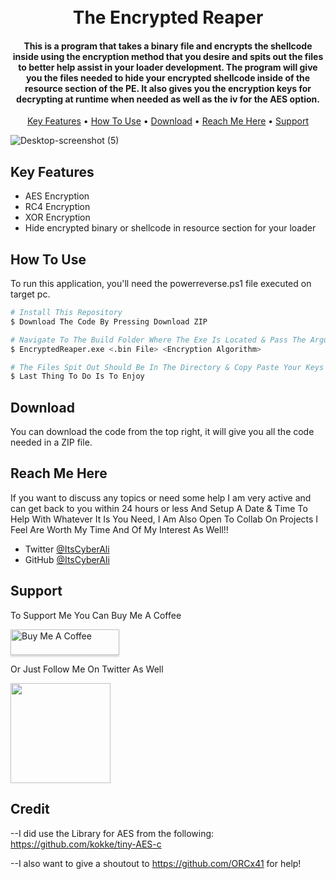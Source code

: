 <h1 align="center">
  <br>
  The Encrypted Reaper
  <br>
</h1>

<h4 align="center">
This is a program that takes a binary file and encrypts the shellcode inside using the encryption method that you desire and spits out the files to better help assist in your loader development. The program will give you the files needed to hide your encrypted shellcode inside of the resource section of the PE. It also gives you the encryption keys for decrypting at runtime when needed as well as the iv for the AES option.
</h4>

<p align="center">
  <a href="#key-features">Key Features</a> •
  <a href="#how-to-use">How To Use</a> •
  <a href="#download">Download</a> •
  <a href="#reach-me-here">Reach Me Here</a> •
  <a href="#support">Support</a>
</p>

![Desktop-screenshot (5)](https://user-images.githubusercontent.com/111126641/198910778-7bc03be6-3742-4707-ab80-d4e6b483812f.png)



## Key Features

* AES Encryption
* RC4 Encryption
* XOR Encryption
* Hide encrypted binary or shellcode in resource section for your loader

## How To Use

To run this application, you'll need the powerreverse.ps1 file executed on target pc.

```bash
# Install This Repository
$ Download The Code By Pressing Download ZIP

# Navigate To The Build Folder Where The Exe Is Located & Pass The Arguments
$ EncryptedReaper.exe <.bin File> <Encryption Algorithm>

# The Files Spit Out Should Be In The Directory & Copy Paste Your Keys & IV Into File Where It Is Needed
$ Last Thing To Do Is To Enjoy
```

## Download

You can download the code from the top right, it will give you all the code needed in a ZIP file.

## Reach Me Here

If you want to discuss any topics or need some help I am very active and can get back to you within 24 hours or less 
And Setup A Date & Time To Help With Whatever It Is You Need, I Am Also Open To Collab On Projects I Feel Are Worth My Time
And Of My Interest As Well!!
* Twitter [@ItsCyberAli](https://twitter.com/ItsCyberAli)
* GitHub [@ItsCyberAli](https://github.com/ItsCyberAli)

## Support

<p>To Support Me You Can Buy Me A Coffee</p> 

<a href="https://www.buymeacoffee.com/ItsCyberAli" target="_blank"><img src="https://www.buymeacoffee.com/assets/img/custom_images/purple_img.png" alt="Buy Me A Coffee" style="height: 41px !important;width: 174px !important;box-shadow: 0px 3px 2px 0px rgba(190, 190, 190, 0.5) !important;-webkit-box-shadow: 0px 3px 2px 0px rgba(190, 190, 190, 0.5) !important;" ></a>

<p>Or Just Follow Me On Twitter As Well</p> 

<a href="https://twitter.com/ItsCyberAli">
	<img src="https://imgs.search.brave.com/f4D618R1h5bFKTM3AxujnMLyA5IZhP8iWVpc2VnHU68/rs:fit:1200:628:1/g:ce/aHR0cHM6Ly93d3cu/MTJjYXJhY3Rlcmlz/dGljYXMuY29tL3dw/LWNvbnRlbnQvdXBs/b2Fkcy8yMDE3LzEy/L2NhcmFjdGVyJUMz/JUFEc3RpY2FzLWRl/LXR3aXR0ZXIuanBn" width="160">
</a>

## Credit
--I did use the Library for AES from the following: https://github.com/kokke/tiny-AES-c

--I also want to give a shoutout to https://github.com/ORCx41 for help!
